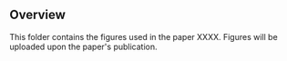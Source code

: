 ## Overview

This folder contains the figures used in the paper XXXX. Figures will be uploaded upon the paper's publication.
